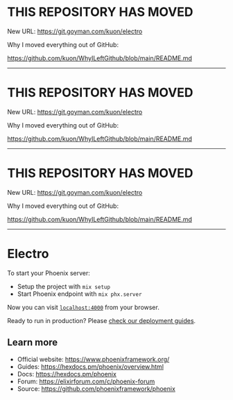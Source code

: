 
# THIS REPOSITORY HAS MOVED

New URL: https://git.goyman.com/kuon/electro

Why I moved everything out of GitHub:

https://github.com/kuon/WhyILeftGithub/blob/main/README.md

----


# THIS REPOSITORY HAS MOVED

New URL: https://git.goyman.com/kuon/electro

Why I moved everything out of GitHub:

https://github.com/kuon/WhyILeftGithub/blob/main/README.md

----


# THIS REPOSITORY HAS MOVED

New URL: https://git.goyman.com/kuon/electro

Why I moved everything out of GitHub:

https://github.com/kuon/WhyILeftGithub/blob/main/README.md

----

# Electro

To start your Phoenix server:

  * Setup the project with `mix setup`
  * Start Phoenix endpoint with `mix phx.server`

Now you can visit [`localhost:4000`](http://localhost:4000) from your browser.

Ready to run in production? Please [check our deployment guides](https://hexdocs.pm/phoenix/deployment.html).

## Learn more

  * Official website: https://www.phoenixframework.org/
  * Guides: https://hexdocs.pm/phoenix/overview.html
  * Docs: https://hexdocs.pm/phoenix
  * Forum: https://elixirforum.com/c/phoenix-forum
  * Source: https://github.com/phoenixframework/phoenix
